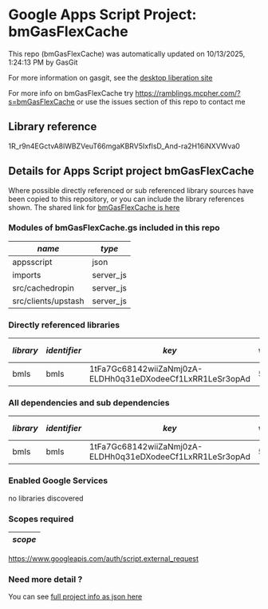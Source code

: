 # Google Apps Script Project: bmGasFlexCache
This repo (bmGasFlexCache) was automatically updated on 10/13/2025, 1:24:13 PM by GasGit

For more information on gasgit, see the [desktop liberation site](https://ramblings.mcpher.com/drive-sdk-and-github/migrategasgit/ "desktop liberation")

For more info on bmGasFlexCache try https://ramblings.mcpher.com/?s=bmGasFlexCache or use the issues section of this repo to contact me
## Library reference
1R_r9n4EGctvA8lWBZVeuT66mgaKBRV5IxfIsD_And-ra2H16iNXVWva0


## Details for Apps Script project bmGasFlexCache
Where possible directly referenced or sub referenced library sources have been copied to this repository, or you can include the library references shown. 
The shared link for [bmGasFlexCache is here](https://script.google.com/d/1R_r9n4EGctvA8lWBZVeuT66mgaKBRV5IxfIsD_And-ra2H16iNXVWva0/edit?usp=sharing "open in the GAS IDE")

### Modules of bmGasFlexCache.gs included in this repo
*name*|*type*
--- | --- 
appsscript| json
imports| server_js
src/cachedropin| server_js
src/clients/upstash| server_js
### Directly referenced libraries
*library*|*identifier*|*key*|*version*|*dev mode*|*source*|
--- | --- | --- | --- | --- | --- 
bmIs| bmIs|1tFa7Gc68142wiiZaNmj0zA-ELDHh0q31eDXodeeCf1LxRR1LeSr3opAd|5|no|[here](libraries/bmIs "library source")
### All dependencies and sub dependencies
*library*|*identifier*|*key*|*version*|*dev mode*|*source*|
--- | --- | --- | --- | --- | --- 
bmIs| bmIs|1tFa7Gc68142wiiZaNmj0zA-ELDHh0q31eDXodeeCf1LxRR1LeSr3opAd|5|no|[here](libraries/bmIs "library source")
### Enabled Google Services
no libraries discovered
### Scopes required
*scope*|
--- |
https://www.googleapis.com/auth/script.external_request
### Need more detail ?
You can see [full project info as json here](info.json)
